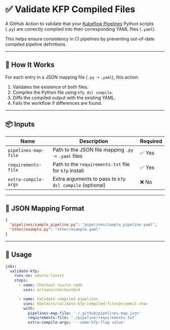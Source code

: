 # ✅ Validate KFP Compiled Files

A GitHub Action to validate that your [Kubeflow Pipelines](https://www.kubeflow.org/docs/components/pipelines/) Python scripts (`.py`) are correctly compiled into their corresponding YAML files (`.yaml`).

This helps ensure consistency in CI pipelines by preventing out-of-date compiled pipeline definitions.

---

## 🔧 How It Works

For each entry in a JSON mapping file (`.py` ➝ `.yaml`), this action:

1. Validates the existence of both files.
2. Compiles the Python file using `kfp dsl compile`.
3. Diffs the compiled output with the existing YAML.
4. Fails the workflow if differences are found.

---

## 📦 Inputs

| Name                 | Description                                           | Required |
|----------------------|-------------------------------------------------------|----------|
| `pipelines-map-file` | Path to the JSON file mapping `.py` ➝ `.yaml` files   | ✅ Yes    |
| `requirements-file`  | Path to the `requirements.txt` file for `kfp` install | ✅ Yes    |
| `extra-compile-args` | Extra arguments to pass to `kfp dsl compile` (optional) | ❌ No     |

---

## 📄 JSON Mapping Format

```json
{
  "pipelines/sample_pipeline.py": "pipelines/sample_pipeline.yaml",
  "other/example.py": "other/example.yaml"
}
```

---

## 🚀 Usage

```yaml
jobs:
  validate-kfp:
    runs-on: ubuntu-latest
    steps:
      - name: Checkout source code
        uses: actions/checkout@v4

      - name: Validate compiled pipelines
        uses: hbelmiro/validate-kfp-compiled-files@<commit-sha>
        with:
          pipelines-map-file: './.github/pipelines-map.json'
          requirements-file: './pipeline/requirements.txt'
          extra-compile-args: '--some-kfp-flag value'
```
